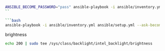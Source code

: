 
```bash
ANSIBLE_BECOME_PASSWORD="pass" ansible-playbook -i ansible/inventory.yml ansible/setup.yml
``

```bash
ansible-playbook -i ansible/inventory.yml ansible/setup.yml --ask-become-pass
```

brightness
```bash
echo 200 | sudo tee /sys/class/backlight/intel_backlight/brightness
```